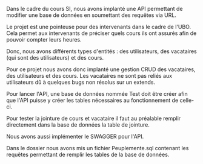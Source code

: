 Dans le cadre du cours SI, nous avons implanté une API permettant de modifier une base de données en soumettant des requêtes via URL.

Le projet est une pointeuse pour des intervenants dans le cadre de l'UBO. Cela permet aux intervenants de préciser quels cours ils ont assurés afin de pouvoir compter leurs heures.

Donc, nous avons différents types d'entités : des utilisateurs, des vacataires (qui sont des utilisateurs) et des cours.

Pour ce projet nous avons donc implanté une gestion CRUD des vacataires, des utilisateurs et des cours. Les vacataires ne sont pas reliés aux utilisateurs dû à quelques bugs non résolus sur un extends.

Pour lancer l'API, une base de données nommée Test doit être créer afin que l'API puisse y créer les tables nécessaires au fonctionnement de celle-ci.

Pour tester la jointure de cours et vacataire il faut au préalable remplir directement dans la base de données la table de jointure.

Nous avons aussi implémenter le SWAGGER pour l'API.

Dans le dossier nous avons mis un fichier Peuplemente.sql contenant les requêtes permettant de remplir les tables de la base de données.
